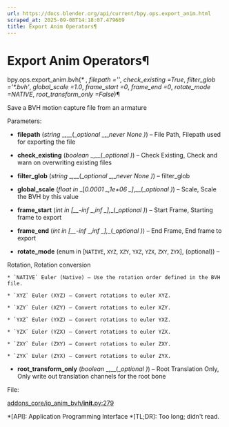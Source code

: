 ```yaml
---
url: https://docs.blender.org/api/current/bpy.ops.export_anim.html
scraped_at: 2025-09-08T14:18:07.479669
title: Export Anim Operators¶
---
```


# Export Anim Operators¶

bpy.ops.export_anim.bvh(_*_ , _filepath =''_, _check_existing =True_,
_filter_glob ='*.bvh'_, _global_scale =1.0_, _frame_start =0_, _frame_end =0_,
_rotate_mode =NATIVE_, _root_transform_only =False_)¶

    

Save a BVH motion capture file from an armature

Parameters:

    

  * **filepath** (_string_ _,__(__optional_ _,__never None_ _)_) – File Path, Filepath used for exporting the file

  * **check_existing** (_boolean_ _,__(__optional_ _)_) – Check Existing, Check and warn on overwriting existing files

  * **filter_glob** (_string_ _,__(__optional_ _,__never None_ _)_) – filter_glob

  * **global_scale** (_float in_ _[__0.0001_ _,__1e+06_ _]__,__(__optional_ _)_) – Scale, Scale the BVH by this value

  * **frame_start** (_int in_ _[__-inf_ _,__inf_ _]__,__(__optional_ _)_) – Start Frame, Starting frame to export

  * **frame_end** (_int in_ _[__-inf_ _,__inf_ _]__,__(__optional_ _)_) – End Frame, End frame to export

  * **rotate_mode** (enum in [`NATIVE`, `XYZ`, `XZY`, `YXZ`, `YZX`, `ZXY`, `ZYX`], (optional)) – 

Rotation, Rotation conversion

    * `NATIVE` Euler (Native) – Use the rotation order defined in the BVH file.

    * `XYZ` Euler (XYZ) – Convert rotations to euler XYZ.

    * `XZY` Euler (XZY) – Convert rotations to euler XZY.

    * `YXZ` Euler (YXZ) – Convert rotations to euler YXZ.

    * `YZX` Euler (YZX) – Convert rotations to euler YZX.

    * `ZXY` Euler (ZXY) – Convert rotations to euler ZXY.

    * `ZYX` Euler (ZYX) – Convert rotations to euler ZYX.

  * **root_transform_only** (_boolean_ _,__(__optional_ _)_) – Root Translation Only, Only write out translation channels for the root bone

File:

    

[addons_core/io_anim_bvh/__init__.py:279](https://projects.blender.org/blender/blender/src/branch/main/scripts/addons_core/io_anim_bvh/__init__.py#L279)

  *[API]: Application Programming Interface
  *[TL;DR]: Too long; didn't read.

